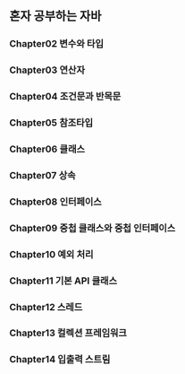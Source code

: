 ## 혼자 공부하는 자바

### Chapter02 변수와 타입


### Chapter03 연산자


### Chapter04 조건문과 반목문


### Chapter05 참조타입

### Chapter06 클래스

### Chapter07 상속

### Chapter08 인터페이스

### Chapter09 중첩 클래스와 중첩 인터페이스

### Chapter10 예외 처리

### Chapter11 기본 API 클래스

### Chapter12 스레드

### Chapter13 컬렉션 프레임워크

### Chapter14 입출력 스트림

